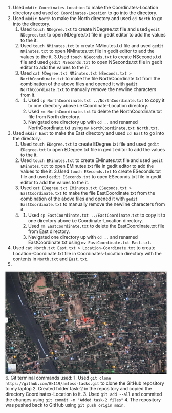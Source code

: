 1. Used `mkdir Coordinates-Location` to make the Coordinates-Location directory and used `cd Coordinates-Location` to go into the directory.
2. Used `mkdir North` to make the North directory and used `cd North` to go into the directory.
	1. Used `touch NDegree.txt` to create NDegree.txt file and used `gedit NDegree.txt` to open NDegree.txt file in gedit editor to add the values to the it.
	2. Used `touch NMinutes.txt` to create NMinutes.txt file and used `gedit NMinutes.txt` to open NMinutes.txt file in gedit editor to add the values to the it.
	3.Used `touch NSeconds.txt` to create NSeconds.txt file and used `gedit NSeconds.txt` to open NSeconds.txt file in gedit editor to add the values to the it.
	4. Used `cat NDegree.txt NMinutes.txt NSeconds.txt > NorthCoordinate.txt` to make the file NorthCoordinate.txt from the combination of the above files and opened it with `gedit NorthCoordinate.txt` to manually remove the newline characters from it.
	5.
		1. Used `cp NorthCoordinate.txt ../NorthCoordinate.txt` to copy it to one directory above i.e Coordinate-Location directory.
		2. Used `rm NorthCoordinate.txt` to delete the NorthCoordinate.txt file from North directory.
		3. Navigated one directory up with `cd ..` and renamed NorthCoordinate.txt using `mv NorthCoordinate.txt North.txt`.
3. Used `mkdir East` to make the East directory and used `cd East` to go into the directory.
	1. Used `touch EDegree.txt` to create EDegree.txt file and used `gedit EDegree.txt` to open EDegree.txt file in gedit editor to add the values to the it.
	2. Used `touch EMinutes.txt` to create EMinutes.txt file and used `gedit EMinutes.txt` to open EMinutes.txt file in gedit editor to add the values to the it.
	3.Used `touch ESeconds.txt` to create ESeconds.txt file and used `gedit ESeconds.txt` to open ESeconds.txt file in gedit editor to add the values to the it.
	4. Used `cat EDegree.txt EMinutes.txt ESeconds.txt > EastCoordinate.txt` to make the file EastCoordinate.txt from the combination of the above files and opened it with `gedit EastCoordinate.txt` to manually remove the newline characters from it.
	5.
		1. Used `cp EastCoordinate.txt ../EastCoordinate.txt` to copy it to one directory above i.e Coordinate-Location directory.
		2. Used `rm EastCoordinate.txt` to delete the EastCoordinate.txt file from East directory.
		3. Navigated one directory up with `cd ..` and renamed EastCoordinate.txt using `mv EastCoordinate.txt East.txt`.
4. Used `cat North.txt East.txt > Location-Coordinate.txt` to create Location-Coordinate.txt file in Coordinates-Location directory with the contents in `North.txt` and `East.txt`.
5. 
!["Location Image"](Location.png?raw=true "Location Image")
6. Git terminal commands used:
	1. Used `git clone https://github.com/Gk119/amfoss-tasks.git` to clone the GitHub repository to my laptop
	2. Created folder task-2 in the repository and copied the directory Coordinates-Location to it.
	3. Used `git add --all` and commited the changes using `git commit -m "Added task-2 files"`
	4. The repository was pushed back to GitHub using `git push origin main`.

